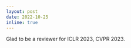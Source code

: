 ```yaml
---
layout: post
date: 2022-10-25
inline: true
---
```


Glad to be a reviewer for ICLR 2023, CVPR 2023.
